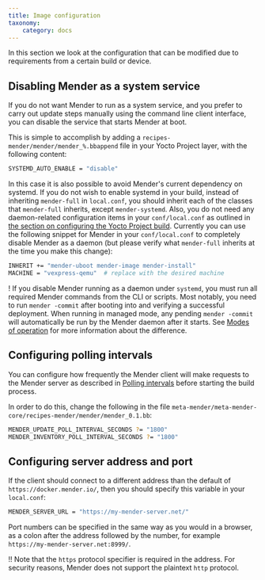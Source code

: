 ```yaml
---
title: Image configuration
taxonomy:
    category: docs
---
```


In this section we look at the configuration that can be modified due to requirements from a certain build or device.

## Disabling Mender as a system service

If you do not want Mender to run as a system service, and you prefer to carry out update steps manually using the command line client interface, you can disable the service that starts Mender at boot.

This is simple to accomplish by adding a `recipes-mender/mender/mender_%.bbappend` file in your Yocto Project layer, with the following content:

```bash
SYSTEMD_AUTO_ENABLE = "disable"
```

In this case it is also possible to avoid Mender's current dependency on systemd. If you do not wish to enable systemd in your build, instead of inheriting `mender-full` in `local.conf`, you should inherit each of the classes that `mender-full` inherits, except `mender-systemd`. Also, you do not need any daemon-related configuration items in your `conf/local.conf` as outlined in [the section on configuring the Yocto Project build](../../Artifacts/Building-Mender-Yocto-image#configuring-the-build). Currently you can use the following snippet for Mender in your `conf/local.conf` to completely disable Mender as a daemon (but please verify what `mender-full` inherits at the time you make this change):

```bash
INHERIT += "mender-uboot mender-image mender-install"
MACHINE = "vexpress-qemu"  # replace with the desired machine
```

! If you disable Mender running as a daemon under `systemd`, you must run all required Mender commands from the CLI or scripts. Most notably, you need to run `mender -commit` after booting into and verifying a successful deployment. When running in managed mode, any pending `mender -commit` will automatically be run by the Mender daemon after it starts. See [Modes of operation](../../Architecture/Overview#modes-of-operation) for more information about the difference.


## Configuring polling intervals

You can configure how frequently the Mender client will make requests to the Mender server
as described in [Polling intervals](../../Client-configuration/Polling-intervals) before
starting the build process.

In order to do this, change the following in the file
`meta-mender/meta-mender-core/recipes-mender/mender/mender_0.1.bb`:

```bash
MENDER_UPDATE_POLL_INTERVAL_SECONDS ?= "1800"
MENDER_INVENTORY_POLL_INTERVAL_SECONDS ?= "1800"
```


## Configuring server address and port

If the client should connect to a different address than the default of `https://docker.mender.io/`, then you should specify this variable in your `local.conf`:

```bash
MENDER_SERVER_URL = "https://my-mender-server.net/"
```

Port numbers can be specified in the same way as you would in a browser, as a colon after the address followed by the number, for example `https://my-mender-server.net:8999/`.

!! Note that the `https` protocol specifier is required in the address. For security reasons, Mender does not support the plaintext `http` protocol.
